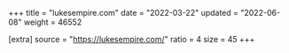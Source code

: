 +++
title = "lukesempire.com"
date = "2022-03-22"
updated = "2022-06-08"
weight = 46552

[extra]
source = "https://lukesempire.com/"
ratio = 4
size = 45
+++
